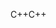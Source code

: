 <span data-ttu-id="27573-101">C++</span><span class="sxs-lookup"><span data-stu-id="27573-101">C++</span></span>